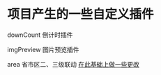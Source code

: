 # 项目产生的一些自定义插件
downCount 倒计时插件

imgPreview 图片预览插件

area 省市区二、三级联动 [在此基础上做一些更改](https://github.com/dszls/mobile-area-select)
